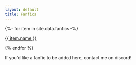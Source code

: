 ```yaml
---
layout: default
title: Fanfics
---
```

<section class="msetup mcontent">
    <div class="col">
        {%- for item in site.data.fanfics -%}
        <p><a href="{{ item.link }}" class="ss-link">{{ item.name }}</a></p>        
        {% endfor %}
        <p>If you'd like a fanfic to be added here, contact me on discord!</p>
    </div>
</section>